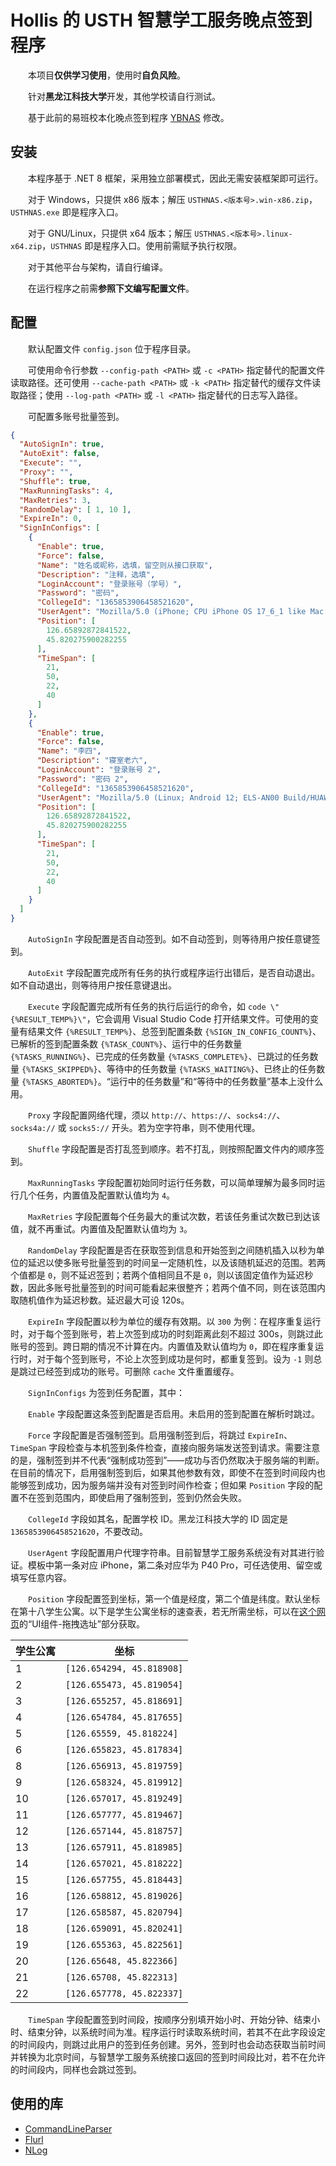 # Hollis 的 USTH 智慧学工服务晚点签到程序

&emsp;&emsp;本项目**仅供学习使用**，使用时**自负风险**。

&emsp;&emsp;针对**黑龙江科技大学**开发，其他学校请自行测试。

&emsp;&emsp;基于此前的易班校本化晚点签到程序 [YBNAS](https://github.com/bianyukun1213/YBNAS) 修改。

## 安装

&emsp;&emsp;本程序基于 .NET 8 框架，采用独立部署模式，因此无需安装框架即可运行。

&emsp;&emsp;对于 Windows，只提供 x86 版本；解压 `USTHNAS.<版本号>.win-x86.zip`，`USTHNAS.exe` 即是程序入口。

&emsp;&emsp;对于 GNU/Linux，只提供 x64 版本；解压 `USTHNAS.<版本号>.linux-x64.zip`，`USTHNAS` 即是程序入口。使用前需赋予执行权限。

&emsp;&emsp;对于其他平台与架构，请自行编译。

&emsp;&emsp;在运行程序之前需**参照下文编写配置文件**。

## 配置

&emsp;&emsp;默认配置文件 `config.json` 位于程序目录。

&emsp;&emsp;可使用命令行参数 `--config-path <PATH>` 或 `-c <PATH>` 指定替代的配置文件读取路径。还可使用 `--cache-path <PATH>` 或 `-k <PATH>` 指定替代的缓存文件读取路径；使用 `--log-path <PATH>` 或 `-l <PATH>` 指定替代的日志写入路径。

&emsp;&emsp;可配置多账号批量签到。

``` JSON
{
  "AutoSignIn": true,
  "AutoExit": false,
  "Execute": "",
  "Proxy": "",
  "Shuffle": true,
  "MaxRunningTasks": 4,
  "MaxRetries": 3,
  "RandomDelay": [ 1, 10 ],
  "ExpireIn": 0,
  "SignInConfigs": [
    {
      "Enable": true,
      "Force": false,
      "Name": "姓名或昵称，选填，留空则从接口获取",
      "Description": "注释，选填",
      "LoginAccount": "登录账号（学号）",
      "Password": "密码",
      "CollegeId": "1365853906458521620",
      "UserAgent": "Mozilla/5.0 (iPhone; CPU iPhone OS 17_6_1 like Mac OS X) AppleWebKit/605.1.15 (KHTML, like Gecko) Mobile/15E148 MicroMessenger/8.0.50(0x1800323b) NetType/4G Language/zh_CN MiniProgramEnv/ios",
      "Position": [
        126.65892872841522,
        45.820275900282255
      ],
      "TimeSpan": [
        21,
        50,
        22,
        40
      ]
    },
    {
      "Enable": true,
      "Force": false,
      "Name": "李四",
      "Description": "寝室老六",
      "LoginAccount": "登录账号 2",
      "Password": "密码 2",
      "CollegeId": "1365853906458521620",
      "UserAgent": "Mozilla/5.0 (Linux; Android 12; ELS-AN00 Build/HUAWEIELS-AN00; wv) AppleWebKit/537.36 (KHTML, like Gecko) Version/4.0 Chrome/126.0.6478.188 Mobile Safari/537.36 XWEB/1260117 MMWEBSDK/20240501 MMWEBID/265 MicroMessenger/8.0.50.2701(0x28003259) WeChat/arm64 Weixin NetType/5G Language/zh_CN ABI/arm64 MiniProgramEnv/android",
      "Position": [
        126.65892872841522,
        45.820275900282255
      ],
      "TimeSpan": [
        21,
        50,
        22,
        40
      ]
    }
  ]
}
```

&emsp;&emsp;`AutoSignIn` 字段配置是否自动签到。如不自动签到，则等待用户按任意键签到。

&emsp;&emsp;`AutoExit` 字段配置完成所有任务的执行或程序运行出错后，是否自动退出。如不自动退出，则等待用户按任意键退出。

&emsp;&emsp;`Execute` 字段配置完成所有任务的执行后运行的命令，如 `code \"{%RESULT_TEMP%}\"`，它会调用 Visual Studio Code 打开结果文件。可使用的变量有结果文件 `{%RESULT_TEMP%}`、总签到配置条数 `{%SIGN_IN_CONFIG_COUNT%}`、已解析的签到配置条数 `{%TASK_COUNT%}`、运行中的任务数量 `{%TASKS_RUNNING%}`、已完成的任务数量 `{%TASKS_COMPLETE%}`、已跳过的任务数量 `{%TASKS_SKIPPED%}`、等待中的任务数量 `{%TASKS_WAITING%}`、已终止的任务数量 `{%TASKS_ABORTED%}`。“运行中的任务数量”和“等待中的任务数量”基本上没什么用。

&emsp;&emsp;`Proxy` 字段配置网络代理，须以 `http://`、`https://`、`socks4://`、`socks4a://` 或 `socks5://` 开头。若为空字符串，则不使用代理。

&emsp;&emsp;`Shuffle` 字段配置是否打乱签到顺序。若不打乱，则按照配置文件内的顺序签到。

&emsp;&emsp;`MaxRunningTasks` 字段配置初始同时运行任务数，可以简单理解为最多同时运行几个任务，内置值及配置默认值均为 `4`。

&emsp;&emsp;`MaxRetries` 字段配置每个任务最大的重试次数，若该任务重试次数已到达该值，就不再重试。内置值及配置默认值均为 `3`。

&emsp;&emsp;`RandomDelay` 字段配置是否在获取签到信息和开始签到之间随机插入以秒为单位的延迟以使多账号批量签到的时间呈一定随机性，以及该随机延迟的范围。若两个值都是 `0`，则不延迟签到；若两个值相同且不是 `0`，则以该固定值作为延迟秒数，因此多账号批量签到的时间可能看起来很整齐；若两个值不同，则在该范围内取随机值作为延迟秒数。延迟最大可设 120s。

&emsp;&emsp;`ExpireIn` 字段配置以秒为单位的缓存有效期。以 `300` 为例：在程序重复运行时，对于每个签到账号，若上次签到成功的时刻距离此刻不超过 300s，则跳过此账号的签到。跨日期的情况不计算在内。内置值及默认值均为 `0`，即在程序重复运行时，对于每个签到账号，不论上次签到成功是何时，都重复签到。设为 `-1` 则总是跳过已经签到成功的账号。可删除 `cache` 文件重置缓存。

&emsp;&emsp;`SignInConfigs` 为签到任务配置，其中：

&emsp;&emsp;`Enable` 字段配置这条签到配置是否启用。未启用的签到配置在解析时跳过。

&emsp;&emsp;`Force` 字段配置是否强制签到。启用强制签到后，将跳过 `ExpireIn`、`TimeSpan` 字段检查与本机签到条件检查，直接向服务端发送签到请求。需要注意的是，强制签到并不代表“强制成功签到”——成功与否仍然取决于服务端的判断。在目前的情况下，启用强制签到后，如果其他参数有效，即使不在签到时间段内也能够签到成功，因为服务端并没有对签到时间作检查；但如果 `Position` 字段的配置不在签到范围内，即使启用了强制签到，签到仍然会失败。

&emsp;&emsp;`CollegeId` 字段如其名，配置学校 ID。黑龙江科技大学的 ID 固定是 `1365853906458521620`，不要改动。

&emsp;&emsp;`UserAgent` 字段配置用户代理字符串。目前智慧学工服务系统没有对其进行验证。模板中第一条对应 iPhone，第二条对应华为 P40 Pro，可任选使用、留空或填写任意内容。

&emsp;&emsp;`Position` 字段配置签到坐标，第一个值是经度，第二个值是纬度。默认坐标在第十八学生公寓。以下是学生公寓坐标的速查表，若无所需坐标，可以在[这个网页](https://lbs.amap.com/api/javascript-api/guide/services/geocoder)的“UI组件-拖拽选址”部分获取。

| 学生公寓 | 坐标 |
| --- | --- |
| 1 | `[126.654294, 45.818908]` |
| 2 | `[126.655473, 45.819054]` |
| 3 | `[126.655257, 45.818691]` |
| 4 | `[126.654784, 45.817655]` |
| 5 | `[126.65559, 45.818224]` |
| 6 | `[126.655823, 45.817834]` |
| 8 | `[126.656913, 45.819759]` |
| 9 | `[126.658324, 45.819912]` |
| 10 | `[126.657017, 45.819249]` |
| 11 | `[126.657777, 45.819467]` |
| 12 | `[126.657144, 45.818757]` |
| 13 | `[126.657911, 45.818985]` |
| 14 | `[126.657021, 45.818222]` |
| 15 | `[126.657755, 45.818443]` |
| 16 | `[126.658812, 45.819026]` |
| 17 | `[126.658587, 45.820794]` |
| 18 | `[126.659091, 45.820241]` |
| 19 | `[126.655363, 45.822561]` |
| 20 | `[126.65648, 45.822366]` |
| 21 | `[126.65708, 45.822313]` |
| 22 | `[126.657778, 45.822337]` |

&emsp;&emsp;`TimeSpan` 字段配置签到时间段，按顺序分别填开始小时、开始分钟、结束小时、结束分钟，以系统时间为准。程序运行时读取系统时间，若其不在此字段设定的时间段内，则跳过此用户的签到任务创建。另外，签到时也会动态获取当前时间并转换为北京时间，与智慧学工服务系统接口返回的签到时间段比对，若不在允许的时间段内，同样也会跳过签到。

## 使用的库

- [CommandLineParser](https://github.com/commandlineparser/commandline)
- [Flurl](https://github.com/tmenier/Flurl)
- [NLog](https://github.com/NLog/NLog)
